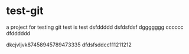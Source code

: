 # test-git
a project for testing git
test is test
dsfddddd
dsfdsfdsf
dggggggg
cccccc
dfdddddd

dkcjvljvk87458945789473335
dfdsfsddcc111211212

